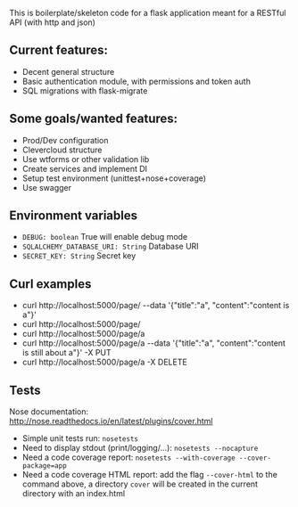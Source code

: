 This is boilerplate/skeleton code for a flask application meant for a RESTful API (with http and json)

## Current features:

 * Decent general structure
 * Basic authentication module, with permissions and token auth
 * SQL migrations with flask-migrate

## Some goals/wanted features:

 * Prod/Dev configuration
 * Clevercloud structure
 * Use wtforms or other validation lib
 * Create services and implement DI
 * Setup test environment (unittest+nose+coverage)
 * Use swagger

## Environment variables

 * `DEBUG: boolean` True will enable debug mode
 * `SQLALCHEMY_DATABASE_URI: String` Database URI
 * `SECRET_KEY: String` Secret key

## Curl examples

 * curl http://localhost:5000/page/ --data '{"title":"a", "content":"content is a"}'
 * curl http://localhost:5000/page/
 * curl http://localhost:5000/page/a
 * curl http://localhost:5000/page/a --data '{"title":"a", "content":"content is still about a"}' -X PUT
 * curl http://localhost:5000/page/a -X DELETE

## Tests

 Nose documentation: http://nose.readthedocs.io/en/latest/plugins/cover.html

 * Simple unit tests run: `nosetests`
 * Need to display stdout (print/logging/...): `nosetests --nocapture`
 * Need a code coverage report: `nosetests --with-coverage --cover-package=app`
 * Need a code coverage HTML report: add the flag `--cover-html` to the command above, a directory `cover` will be created in the current directory with an index.html
